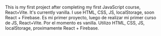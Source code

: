 This is my first project after completing my first JavaScript course, React+Vite. It's currently vanilla. 
I use HTML, CSS, JS, localStorage, soon React + Firebase.
Es mi primer proyecto, luego de realizar mi primer curso de JS, React+Vite. Por el momento es vanilla. Utilizo HTML, CSS, JS, localStorage, proximamente React + Firebase.
